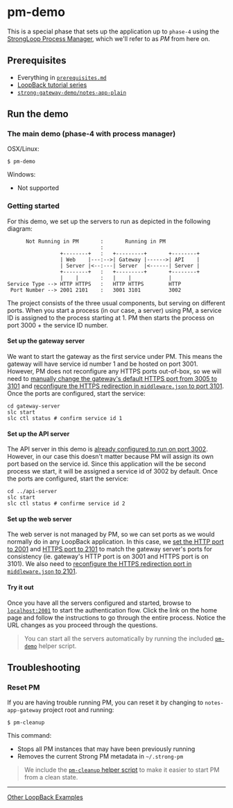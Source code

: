 # pm-demo

This is a special phase that sets up the application up to `phase-4` using the
[StrongLoop Process Manager](http://docs.strongloop.com/display/SLC/Using+Process+Manager),
which we'll refer to as *PM* from here on.

## Prerequisites

- Everything in [`prerequisites.md`](../../../doc/prerequisites.md)
- [LoopBack tutorial series](https://github.com/strongloop/loopback-example#tutorial-series)
- [`strong-gateway-demo/notes-app-plain`](../../../notes-app-plain)

## Run the demo

### The main demo (phase-4 with process manager)

OSX/Linux:

```
$ pm-demo
```

Windows:

- Not supported

### Getting started

For this demo, we set up the servers to run as depicted in the following
diagram:

```
      Not Running in PM       :       Running in PM
                              :
                 +--------+   :   +---------+       +--------+
                 | Web    |---:-->| Gateway |------>| API    |
                 | Server |<--:---| Server  |<------| Server |
                 +--------+   :   +---------+       +--------+
                 |    |       :   |    |            |
Service Type --> HTTP HTTPS   :   HTTP HTTPS        HTTP
 Port Number --> 2001 2101    :   3001 3101         3002
```

The project consists of the three usual components, but serving on different
ports. When you start a process (in our case, a server) using PM, a service ID
is assigned to the process starting at 1. PM then starts the process on port
3000 + the service ID number.

#### Set up the gateway server

We want to start the gateway as the first service under PM. This means the
gateway will have service id number 1 and be hosted on port 3001.  However, PM
does not reconfigure any HTTPS ports out-of-box, so we will need to [manually
change the gateway's default HTTPS port from 3005 to 3101](gateway-server/server/config.json#L6)
and [reconfigure the HTTPS redirection in `middleware.json` to port 3101](gateway-server/server/middleware.json#L53).
Once the ports are configured, start the service:

```
cd gateway-server
slc start
slc ctl status # confirm service id 1
```

#### Set up the API server

The API server in this demo is [already configured to run on port 3002](api-server/server/config.json#L4).
However, in our case this doesn't matter because PM will assign its own port
based on the service id. Since this application will the be second process we
start, it will be assigned a service id of 3002 by default. Once the ports are
configured, start the service:

```
cd ../api-server
slc start
slc ctl status # confirme service id 2
```

#### Set up the web server

The web server is not managed by PM, so we can set ports as we would normally do
in any LoopBack application. In this case, we [set the HTTP port to
2001](web-server/server/config.json#L4)
and [HTTPS port to 2101](web-server/server/server.js#L25) to match the gateway
server's ports for consistency (ie. gateway's HTTP port is on 3001 and HTTPS
port is on 3101). We also need to [reconfigure the HTTPS redirection port in
`middleware.json` to 2101](web-server/server/middleware.json#L25).

#### Try it out

Once you have all the servers configured and started, browse to [`localhost:2001`](http://localhost:2001)
to start the authentication flow. Click the link on the home page and follow the
instructions to go through the entire process. Notice the URL changes as you
proceed through the questions.

> You can start all the servers automatically by running the included [`pm-demo`](../../pm-demo)
helper script.

## Troubleshooting

### Reset PM

If you are having trouble running PM, you can reset it by changing to
`notes-app-gateway` project root and running:

```
$ pm-cleanup
```

This command:

- Stops all PM instances that may have been previously running
- Removes the current Strong PM metadata in `~/.strong-pm`

> We include the [`pm-cleanup` helper script](../../pm-cleanup) to make it
easier to start PM from a clean state.

---

[Other LoopBack Examples](https://github.com/strongloop/loopback-example)
